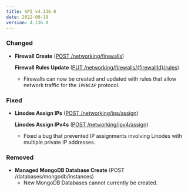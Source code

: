 ```yaml
---
title: API v4.136.0
date: 2022-09-19
version: 4.136.0
---
```


### Changed

- **Firewall Create** ([POST /networking/firewalls](/docs/api/networking/#firewall-create))

    **Firewall Rules Update** ([PUT /networking/firewalls/{firewallId}/rules](/docs/api/networking/#firewall-rules-update))
    - Firewalls can now be created and updated with rules that allow network traffic for the `IPENCAP` protocol.

### Fixed

- **Linodes Assign IPs** ([POST /networking/ips/assign](/docs/api/networking/#linodes-assign-ips))

    **Linodes Assign IPv4s** ([POST /networking/ipv4/assign](/docs/api/networking/#linodes-assign-ipv4s))
    - Fixed a bug that prevented IP assignments involving Linodes with multiple private IP addresses.

### Removed

- **Managed MongoDB Database Create** (POST /databases/mongodb/instances)
    - New MongoDB Databases cannot currently be created.